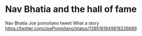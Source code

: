 # Nav Bhatia and the hall of fame

Nav Bhatia
Joe pomoliano tweet
What a story
https://twitter.com/JoePompliano/status/1395161849818226689